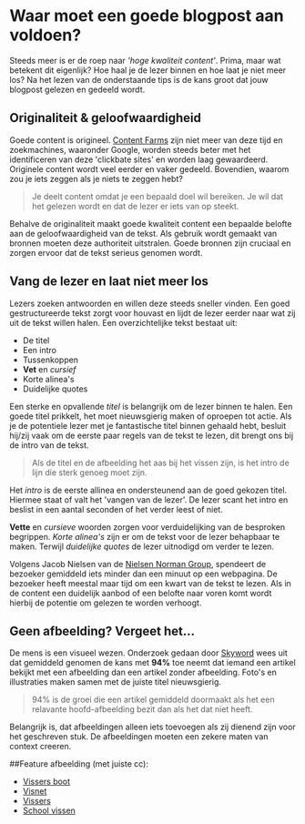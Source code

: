 # Waar moet een goede blogpost aan voldoen?
Steeds meer is er de roep naar *'hoge kwaliteit content'*. Prima, maar wat betekent dit eigenlijk? Hoe haal je de lezer binnen en hoe laat je niet meer los? Na het lezen van de onderstaande tips is de kans groot dat jouw blogpost gelezen en gedeeld wordt.   

## Originaliteit & geloofwaardigheid 
Goede content is origineel. [Content Farms](https://en.wikipedia.org/wiki/Content_farm) zijn niet meer van deze tijd en zoekmachines, waaronder Google, worden steeds beter met het identificeren van deze 'clickbate sites' en worden laag gewaardeerd. Originele content wordt veel eerder en vaker gedeeld. Bovendien, waarom zou je iets zeggen als je niets te zeggen hebt? 

> Je deelt content omdat je een bepaald doel wil bereiken. Je wil dat het gelezen wordt en dat de lezer er iets van op steekt.

Behalve de originaliteit maakt goede kwaliteit content een bepaalde belofte aan de geloofwaardigheid van de tekst. Als gebruik wordt gemaakt van bronnen moeten deze authoriteit uitstralen. Goede bronnen zijn cruciaal en zorgen ervoor dat de tekst serieus genomen wordt.  

## Vang de lezer en laat niet meer los
Lezers zoeken antwoorden en willen deze steeds sneller vinden. Een goed gestructureerde tekst zorgt voor houvast en lijdt de lezer eerder naar wat zij uit de tekst willen halen. Een overzichtelijke tekst bestaat uit:

* De titel
* Een intro
* Tussenkoppen 
* **Vet** en *cursief*  
* Korte alinea's 
* Duidelijke quotes 

Een sterke en opvallende *titel* is belangrijk om de lezer binnen te halen. Een goede titel prikkelt, het moet nieuwsgierig maken of oproepen tot actie. 
Als je de potentiele lezer met je fantastische titel binnen gehaald hebt, besluit hij/zij vaak om de eerste paar regels van de tekst te lezen, dit brengt ons bij de intro van de tekst. 

> Als de titel en de afbeelding het aas bij het vissen zijn, is het intro de lijn die sterk genoeg moet zijn. 

Het *intro* is de eerste allinea en ondersteunend aan de goed gekozen titel.  Hiermee staat of valt het 'vangen van de lezer'. De lezer scant het intro en beslist in een aantal seconden of het verder leest of niet.

**Vette** en *cursieve* woorden zorgen voor verduidelijking van de besproken begrippen. *Korte alinea's* zijn er om de tekst voor de lezer behapbaar te maken. Terwijl *duidelijke quotes* de lezer uitnodigd om verder te lezen.

Volgens Jacob Nielsen van de [Nielsen Norman Group](http://www.nngroup.com/articles/how-long-do-users-stay-on-web-pages/), spendeert de bezoeker gemiddeld iets minder dan een minuut op een webpagina. De bezoeker heeft meestal maar tijd  om een kwart van de tekst te lezen. Als in de content een duidelijk aanbod of een belofte naar voren komt wordt hierbij de potentie om gelezen te worden verhoogt.

## Geen afbeelding? Vergeet het...
De mens is een visueel wezen. Onderzoek gedaan door [Skyword](http://www.skyword.com/contentstandard/enterprise-marketing/skyword-study-add-images-to-improve-content-performance/) wees uit dat gemiddeld genomen de kans met **94%** toe neemt dat iemand een artikel bekijkt met een afbeelding dan een artikel zonder afbeelding. Foto's en illustraties maken samen met de juiste titel nieuwsgierig.  

> 94% is de groei die een artikel gemiddeld doormaakt als het een relavante hoofd-afbeelding bezit dan als het dat niet heeft.

Belangrijk is, dat afbeeldingen alleen iets toevoegen als zij dienend zijn voor het geschreven stuk. De afbeeldingen moeten een zekere maten van context creeren. 

##Feature afbeelding (met juiste cc):

* [Vissers boot](https://www.flickr.com/photos/mr_t_in_dc/3157822073)
* [Visnet](https://www.pexels.com/photo/fishing-net-4004/)
* [Vissers](https://en.wikipedia.org/wiki/Fishing#/media/File:Stilts_fishermen_Sri_Lanka_02.jpg)
* [School vissen](https://www.flickr.com/photos/michaelmalz/4688274739/in/photostream/) 



